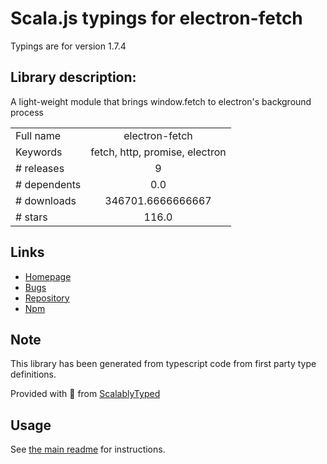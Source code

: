 
# Scala.js typings for electron-fetch

Typings are for version 1.7.4

## Library description:
A light-weight module that brings window.fetch to electron's background process

|                    |                 |
| ------------------ | :-------------: |
| Full name          | electron-fetch |
| Keywords           | fetch, http, promise, electron |
| # releases         | 9 |
| # dependents       | 0.0 |
| # downloads        | 346701.6666666667 |
| # stars            | 116.0 |

## Links
- [Homepage](https://github.com/arantes555/electron-fetch)
- [Bugs](https://github.com/arantes555/electron-fetch/issues)
- [Repository](https://github.com/arantes555/electron-fetch)
- [Npm](https://www.npmjs.com/package/electron-fetch)
    


## Note
This library has been generated from typescript code from first party type definitions.

Provided with :purple_heart: from [ScalablyTyped](https://github.com/oyvindberg/ScalablyTyped)

## Usage
See [the main readme](../../readme.md) for instructions.



